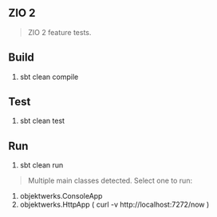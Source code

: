 ZIO 2
-----
>ZIO 2 feature tests.

Build
-----
1. sbt clean compile

Test
----
1. sbt clean test

Run
---
1. sbt clean run
>Multiple main classes detected. Select one to run:
1. objektwerks.ConsoleApp
2. objektwerks.HttpApp ( curl -v http://localhost:7272/now )